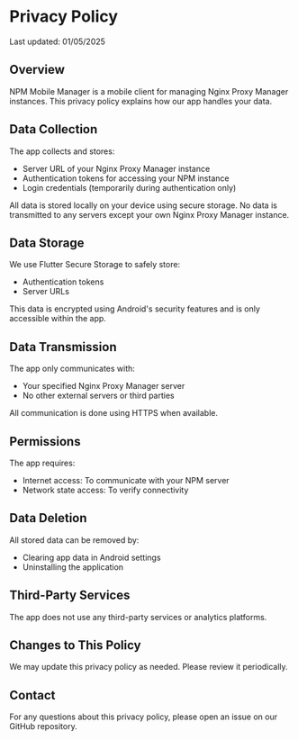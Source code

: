 # Privacy Policy

Last updated: 01/05/2025

## Overview

NPM Mobile Manager is a mobile client for managing Nginx Proxy Manager instances. This privacy policy explains how our app handles your data.

## Data Collection

The app collects and stores:
- Server URL of your Nginx Proxy Manager instance
- Authentication tokens for accessing your NPM instance
- Login credentials (temporarily during authentication only)

All data is stored locally on your device using secure storage. No data is transmitted to any servers except your own Nginx Proxy Manager instance.

## Data Storage

We use Flutter Secure Storage to safely store:
- Authentication tokens
- Server URLs

This data is encrypted using Android's security features and is only accessible within the app.

## Data Transmission

The app only communicates with:
- Your specified Nginx Proxy Manager server
- No other external servers or third parties

All communication is done using HTTPS when available.

## Permissions

The app requires:
- Internet access: To communicate with your NPM server
- Network state access: To verify connectivity

## Data Deletion

All stored data can be removed by:
- Clearing app data in Android settings
- Uninstalling the application

## Third-Party Services

The app does not use any third-party services or analytics platforms.

## Changes to This Policy

We may update this privacy policy as needed. Please review it periodically.

## Contact

For any questions about this privacy policy, please open an issue on our GitHub repository.